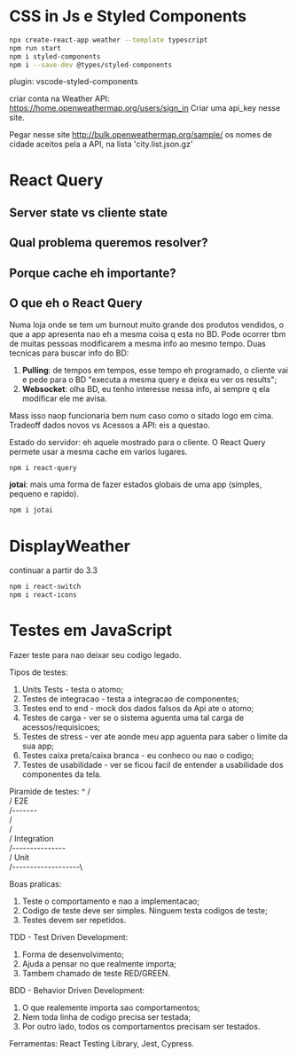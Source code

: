 # CSS in Js e Styled Components

```bash
npx create-react-app weather --template typescript
npm run start
npm i styled-components
npm i --save-dev @types/styled-components
```

plugin: vscode-styled-components

criar conta na Weather API: https://home.openweathermap.org/users/sign_in
Criar uma api_key nesse site.

Pegar nesse site http://bulk.openweathermap.org/sample/ os nomes de cidade aceitos pela a API, na lista 'city.list.json.gz'

# React Query

## Server state vs cliente state

## Qual problema queremos resolver?

## Porque cache eh importante?

## O que eh o React Query

Numa loja onde se tem um burnout muito grande dos produtos vendidos, o que a app apresenta nao eh a mesma coisa q esta no BD. Pode ocorrer tbm de muitas pessoas modificarem a mesma info ao mesmo tempo.
Duas tecnicas para buscar info do BD:

1. **Pulling**: de tempos em tempos, esse tempo eh programado, o cliente vai e pede para o BD "executa a mesma query e deixa eu ver os results";
2. **Websocket**: olha BD, eu tenho interesse nessa info, ai sempre q ela modificar ele me avisa.

Mass isso naop funcionaria bem num caso como o sitado logo em cima.
Tradeoff dados novos vs Acessos a API: eis a questao.

Estado do servidor: eh aquele mostrado para o cliente.
O React Query permete usar a mesma cache em varios lugares.

```bash
npm i react-query
```

**jotai**: mais uma forma de fazer estados globais de uma app (simples, pequeno e rapido).

```bash
npm i jotai
```

# DisplayWeather

continuar a partir do 3.3

```bash
npm i react-switch
npm i react-icons
```

# Testes em JavaScript

Fazer teste para nao deixar seu codigo legado.

Tipos de testes:
1. Units Tests - testa o atomo;
2. Testes de integracao - testa a integracao de componentes;
3. Testes end to end - mock dos dados falsos da Api ate o atomo;
4. Testes de carga - ver se o sistema aguenta uma tal carga de acessos/requisicoes;
5. Testes de stress - ver ate aonde meu app aguenta para saber o limite da sua app;
6. Testes caixa preta/caixa branca - eu conheco ou nao o codigo;
7. Testes de usabilidade - ver se ficou facil de entender a usabilidade dos componentes da tela.

Piramide de testes:
           ^
         /   \
        / E2E \
       /-------\
      /         \
     /           \
    / Integration \
   /---------------\
  /       Unit      \
 /-------------------\

Boas praticas:
1. Teste o comportamento e nao a implementacao;
2. Codigo de teste deve ser simples. Ninguem testa codigos de teste;
3. Testes devem ser repetidos.

TDD - Test Driven Development:
1. Forma de desenvolvimento;
2. Ajuda a pensar no que realmente importa;
3. Tambem chamado de teste RED/GREEN.

BDD - Behavior Driven Development:
1. O que realemente importa sao comportamentos;
2. Nem toda linha de codigo precisa ser testada;
3. Por outro lado, todos os comportamentos precisam ser testados.

Ferramentas: React Testing Library, Jest, Cypress.